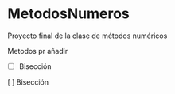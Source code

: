 # MetodosNumeros
Proyecto final de la clase de métodos numéricos 

Metodos pr añadir

- [  ] Bisección

[ ] Bisección

